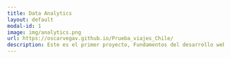 ```yaml
---
title: Data Analytics
layout: default
modal-id: 1
image: img/analytics.png  
url: https://oscarvegav.github.io/Prueba_viajes_Chile/
description: Este es el primer proyecto, Fundamentos del desarrollo web
---
```

